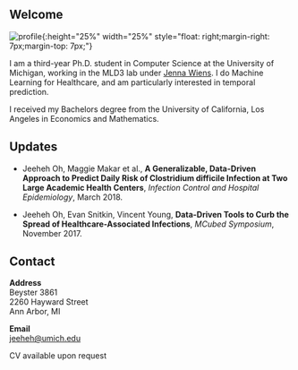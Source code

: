 ## Welcome
 
![profile](https://jeeheh.github.io/IMG_3383.JPG){:height="25%" width="25%" style="float: right;margin-right: 7px;margin-top: 7px;"}

I am a third-year Ph.D. student in Computer Science at the University of Michigan, working in the MLD3 lab under [Jenna Wiens](http://www-personal.umich.edu/~wiensj/). I do Machine Learning for Healthcare, and am particularly interested in temporal prediction.

I received my Bachelors degree from the University of California, Los Angeles in Economics and Mathematics. 

## Updates
- Jeeheh Oh, Maggie Makar et al., __A Generalizable, Data-Driven Approach to Predict Daily Risk of Clostridium difficile Infection at Two Large Academic Health Centers__, *Infection Control and Hospital Epidemiology*, March 2018.

- Jeeheh Oh, Evan Snitkin, Vincent Young, __Data-Driven Tools to Curb the Spread of Healthcare-Associated Infections__, *MCubed Symposium*, November 2017.


## Contact

**Address**  
Beyster 3861  
2260 Hayward Street  
Ann Arbor, MI  

**Email**  
jeeheh@umich.edu  

CV available upon request 
